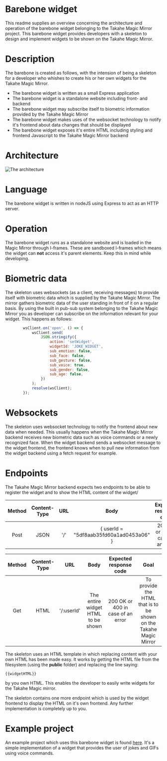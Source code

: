 # Barebone widget

This readme supplies an overview concerning the architecture and operation of the barebone widget belonging to the Takahe Magic Mirror project. This barebone
widget provides developers with a skeleton to design and implement widgets to be shown on the Takahe Magic Mirror. 

# Description

The barebone is created as follows, with the intension of being a skeleton for a developer who whishes to create his or her own widgets for the Takahe Magic Mirror. 

- The barebone widget is written as a small Express application
- The barebone widget is a standalone website including front- and backend
- The barebone widget may subscribe itself to biometric information provided by the Takahe Magic Mirror
- The barebone widget makes uses of the websocket technology to notify it's frontend about data changes that should be displayed
- The barebone widget exposes it's entire HTML including styling and frontend Javascript to the Takahe Magic Mirror backend

# Architecture

![The architecture](https://i.ibb.co/gzsq32m/Barebone-Widget-2.jpg)

# Language

The barebone widget is written in nodeJS using Express to act as an HTTP server.

# Operation

The barebone widget runs as a standalone website and is loaded in the Magic Mirror through I-frames. These are sandboxed I-frames which
means the widget can **not** access it's parent elements. Keep this in mind while developing. 

# Biometric data

The skeleton uses websockets (as a client, receiving messages) to provide itself with biometric data which is supplied by the Takahe Magic Mirror. The mirror gathers biometric data
of the user standing in front of it on a regular basis. By using the built in pub-sub system belonging to the Takahe Magic Mirror you as developer can subscribe
on the information relevant for your widget. This happens as follows:

```javascript
        wsClient.on('open', () => {
            wsClient.send(
                JSON.stringify({
                    action: 'setWidget',
                    widgetId: 'JOKE_WIDGET',
                    sub_emotion: false,
                    sub_face: false,
                    sub_gesture: false,
                    sub_voice: true,
                    sub_gender: false,
                    sub_age: false,
                })
            );
            resolve(wsClient);
        });
```

# Websockets

The skeleton uses websocket technology to notify the frontend about new data when needed. This usually happens when the Takahe Magic Mirror backend
receives new biometric data such as voice commands or a newly recognized face. When the widget backend sends a websocket message to the widget frontend,
the frontend knows when to pull new information from the widget backend using a fetch request for example. 

# Endpoints

The Takahe Magic Mirror backend expects two endpoints to be able to register the widget and to show the HTML content of the widget/

| Method | Content-Type | URL | Body | Expected response code | Goal |
|:-----------:|:-----------:|:-----------:|:-----------:|:-----------:|:-----------:|
| Post | JSON | '/' | { userId = "5df8aab35fd60a1ad0453a06" } | 201 OK or 400 in case of an error | To register the widget |

| Method | Content-Type | URL | Body | Expected response code | Goal |
|:-----------:|:-----------:|:-----------:|:-----------:|:-----------:|:-----------:|
| Get | HTML | '/:userId' | The entire widget HTML to be shown | 200 OK or 400 in case of an error | To provide the HTML that is to be shown on the Takahe Magic Mirror |

The skeleton uses an HTML template in which replacing content with your own HTML has been made easy. It works by getting the HTML file from the filesystem (using the **public** folder) 
and replacing the line saying:

```{{widgetHTML}}```

by you own HTML. This enables the developer to easily write widgets for the Takahe Magic mirror. 

The skeleton contains one more endpoint which is used by the widget frontend to display the HTML on it's own frontend. Any further implementation is completely up to you.


# Example project

An example project which uses this barebone widget is found [here](https://github.com/nick-caris/moppenTrommel). It's a simple
implementation of a widget that provides the user of jokes and GIFs using voice commands. 

